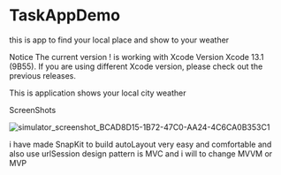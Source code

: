 # TaskAppDemo
this is app to find your local place and show to your weather


Notice
The current version !
is working with Xcode Version Xcode 13.1 (9B55). If you are using different Xcode version, please check out the previous releases.

This is application shows your local city weather

ScreenShots

![simulator_screenshot_BCAD8D15-1B72-47C0-AA24-4C6CA0B353C1](https://user-images.githubusercontent.com/79221577/154563754-8e4cdc6b-d0e0-4a44-9d45-b2e2d3e7d52a.png)


i have made SnapKit to build autoLayout very easy and comfortable and also use urlSession design pattern is MVC and i will to change MVVM or MVP 
